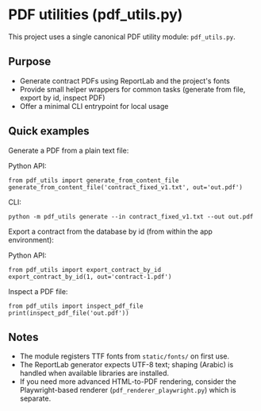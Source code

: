 PDF utilities (pdf_utils.py)
============================

This project uses a single canonical PDF utility module: `pdf_utils.py`.

Purpose
-------
- Generate contract PDFs using ReportLab and the project's fonts
- Provide small helper wrappers for common tasks (generate from file, export by id, inspect PDF)
- Offer a minimal CLI entrypoint for local usage

Quick examples
--------------

Generate a PDF from a plain text file:

Python API:

    from pdf_utils import generate_from_content_file
    generate_from_content_file('contract_fixed_v1.txt', out='out.pdf')

CLI:

    python -m pdf_utils generate --in contract_fixed_v1.txt --out out.pdf

Export a contract from the database by id (from within the app environment):

Python API:

    from pdf_utils import export_contract_by_id
    export_contract_by_id(1, out='contract-1.pdf')

Inspect a PDF file:

    from pdf_utils import inspect_pdf_file
    print(inspect_pdf_file('out.pdf'))

Notes
-----
- The module registers TTF fonts from `static/fonts/` on first use.
- The ReportLab generator expects UTF-8 text; shaping (Arabic) is handled when available libraries are installed.
- If you need more advanced HTML-to-PDF rendering, consider the Playwright-based renderer (`pdf_renderer_playwright.py`) which is separate.
